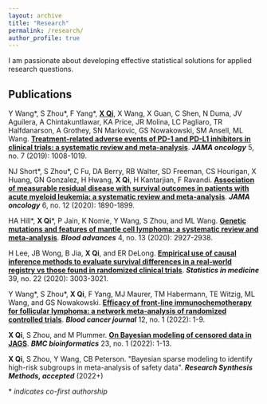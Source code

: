 ```yaml
---
layout: archive
title: "Research"
permalink: /research/
author_profile: true
---
```


I am passionate about developing effective statistical solutions for applied research questions.

## Publications 

Y Wang\*, S Zhou\*, F Yang\*, <u>**X Qi**</u>, X Wang, X Guan, C Shen, N Duma, JV Aguilera, A Chintakuntlawar, KA Price, JR Molina, LC Pagliaro, TR Halfdanarson, A Grothey, SN Markovic, GS Nowakowski, SM Ansell, ML Wang. [**Treatment-related adverse events of PD-1 and PD-L1 inhibitors in clinical trials: a systematic review and meta-analysis**](https://jamanetwork.com/journals/jamaoncology/fullarticle/2731143). ***JAMA oncology*** 5, no. 7 (2019): 1008-1019.


NJ Short\*, S Zhou\*, C Fu, DA Berry, RB Walter, SD Freeman, CS Hourigan, X Huang, GN Gonzalez, H Hwang, **X Qi**, H Kantarjian, F Ravandi. [**Association of measurable residual disease with survival outcomes in patients with acute myeloid leukemia: a systematic review and meta-analysis**](https://jamanetwork.com/journals/jamaoncology/fullarticle/2771199). ***JAMA oncology*** 6, no. 12 (2020): 1890-1899.


HA Hill\*, **X Qi**\*, P Jain, K Nomie, Y Wang, S Zhou, and ML Wang. [**Genetic mutations and features of mantle cell lymphoma: a systematic review and meta-analysis**](https://doi.org/10.1182/bloodadvances.2019001350). ***Blood advances*** 4, no. 13 (2020): 2927-2938.


H Lee, JB Wong, B Jia, **X Qi**, and ER DeLong. [**Empirical use of causal inference methods to evaluate survival differences in a real‐world registry vs those found in randomized clinical trials**](https://doi.org/10.1002/sim.8581). ***Statistics in medicine*** 39, no. 22 (2020): 3003-3021.


Y Wang\*, S Zhou\*, **X Qi**, F Yang, MJ Maurer, TM Habermann, TE Witzig, ML Wang, and GS Nowakowski. [**Efficacy of front-line immunochemotherapy for follicular lymphoma: a network meta-analysis of randomized controlled trials**](https://doi.org/10.1038/s41408-021-00598-x). ***Blood cancer journal*** 12, no. 1 (2022): 1-9.


**X Qi**, S Zhou, and M Plummer. [**On Bayesian modeling of censored data in JAGS**](https://doi.org/10.1186/s12859-021-04496-8). ***BMC bioinformatics*** 23, no. 1 (2022): 1-13.


**X Qi**, S Zhou, Y Wang, CB Peterson. "Bayesian sparse modeling to identify high-risk subgroups in meta-analysis of safety data". ***Research Synthesis Methods, accepted*** (2022+)

\* *indicates co-first authorship*
